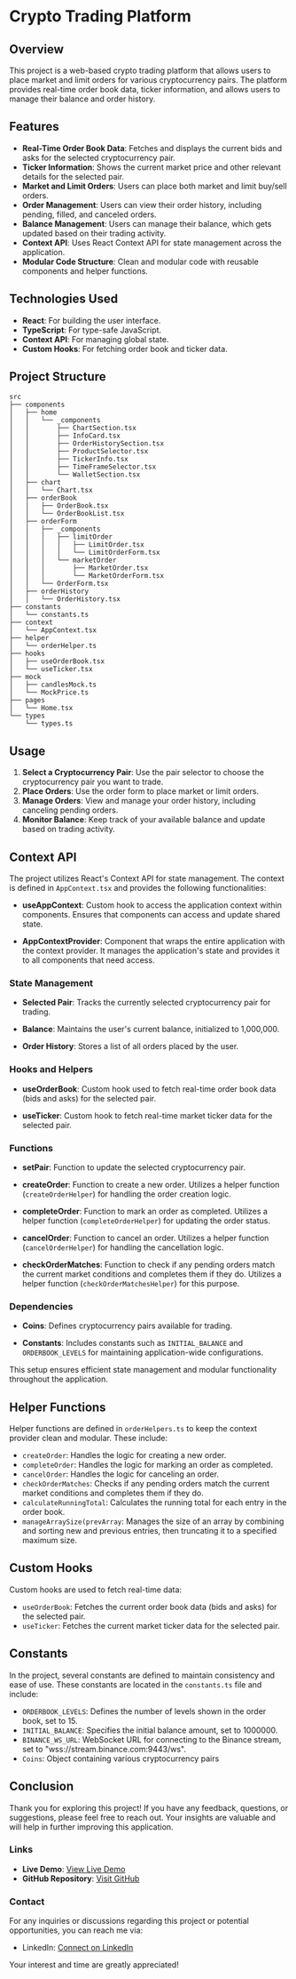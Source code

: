 # Crypto Trading Platform

## Overview

This project is a web-based crypto trading platform that allows users to place market and limit orders for various cryptocurrency pairs. The platform provides real-time order book data, ticker information, and allows users to manage their balance and order history.

## Features

- **Real-Time Order Book Data**: Fetches and displays the current bids and asks for the selected cryptocurrency pair.
- **Ticker Information**: Shows the current market price and other relevant details for the selected pair.
- **Market and Limit Orders**: Users can place both market and limit buy/sell orders.
- **Order Management**: Users can view their order history, including pending, filled, and canceled orders.
- **Balance Management**: Users can manage their balance, which gets updated based on their trading activity.
- **Context API**: Uses React Context API for state management across the application.
- **Modular Code Structure**: Clean and modular code with reusable components and helper functions.

## Technologies Used

- **React**: For building the user interface.
- **TypeScript**: For type-safe JavaScript.
- **Context API**: For managing global state.
- **Custom Hooks**: For fetching order book and ticker data.

## Project Structure
```
src
├── components
│   ├── home
│   │   └── _components
│   │       ├── ChartSection.tsx
│   │       ├── InfoCard.tsx
│   │       ├── OrderHistorySection.tsx
│   │       ├── ProductSelector.tsx
│   │       ├── TickerInfo.tsx
│   │       ├── TimeFrameSelector.tsx
│   │       └── WalletSection.tsx
│   ├── chart
│   │   └── Chart.tsx
│   ├── orderBook
│   │   ├── OrderBook.tsx
│   │   └── OrderBookList.tsx
│   ├── orderForm
│   │   ├── _components
│   │   │   ├── limitOrder
│   │   │   │   ├── LimitOrder.tsx
│   │   │   │   └── LimitOrderForm.tsx
│   │   │   └── marketOrder
│   │   │       ├── MarketOrder.tsx
│   │   │       └── MarketOrderForm.tsx
│   │   └── OrderForm.tsx
│   ├── orderHistory
│   │   └── OrderHistory.tsx
├── constants
│   └── constants.ts
├── context
│   └── AppContext.tsx
├── helper
│   └── orderHelper.ts
├── hooks
│   ├── useOrderBook.tsx
│   └── useTicker.tsx
├── mock
│   ├── candlesMock.ts
│   └── MockPrice.ts
├── pages
│   └── Home.tsx
└── types
    └── types.ts
```
## Usage

1. **Select a Cryptocurrency Pair**: Use the pair selector to choose the cryptocurrency pair you want to trade.
2. **Place Orders**: Use the order form to place market or limit orders.
3. **Manage Orders**: View and manage your order history, including canceling pending orders.
4. **Monitor Balance**: Keep track of your available balance and update based on trading activity.

## Context API

The project utilizes React's Context API for state management. The context is defined in `AppContext.tsx` and provides the following functionalities:

- **useAppContext**: Custom hook to access the application context within components. Ensures that components can access and update shared state.
  
- **AppContextProvider**: Component that wraps the entire application with the context provider. It manages the application's state and provides it to all components that need access.

### State Management

- **Selected Pair**: Tracks the currently selected cryptocurrency pair for trading.
  
- **Balance**: Maintains the user's current balance, initialized to 1,000,000.
  
- **Order History**: Stores a list of all orders placed by the user.

### Hooks and Helpers

- **useOrderBook**: Custom hook used to fetch real-time order book data (bids and asks) for the selected pair.
  
- **useTicker**: Custom hook to fetch real-time market ticker data for the selected pair.

### Functions

- **setPair**: Function to update the selected cryptocurrency pair.
  
- **createOrder**: Function to create a new order. Utilizes a helper function (`createOrderHelper`) for handling the order creation logic.
  
- **completeOrder**: Function to mark an order as completed. Utilizes a helper function (`completeOrderHelper`) for updating the order status.
  
- **cancelOrder**: Function to cancel an order. Utilizes a helper function (`cancelOrderHelper`) for handling the cancellation logic.
  
- **checkOrderMatches**: Function to check if any pending orders match the current market conditions and completes them if they do. Utilizes a helper function (`checkOrderMatchesHelper`) for this purpose.

### Dependencies

- **Coins**: Defines cryptocurrency pairs available for trading.
  
- **Constants**: Includes constants such as `INITIAL_BALANCE` and `ORDERBOOK_LEVELS` for maintaining application-wide configurations.

This setup ensures efficient state management and modular functionality throughout the application.


## Helper Functions

Helper functions are defined in `orderHelpers.ts` to keep the context provider clean and modular. These include:

- `createOrder`: Handles the logic for creating a new order.
- `completeOrder`: Handles the logic for marking an order as completed.
- `cancelOrder`: Handles the logic for canceling an order.
- `checkOrderMatches`: Checks if any pending orders match the current market conditions and completes them if they do.
- `calculateRunningTotal`: Calculates the running total for each entry in the order book.
- `manageArraySize(prevArray`: Manages the size of an array by combining and sorting new and previous entries, then truncating it to a specified maximum size.

## Custom Hooks

Custom hooks are used to fetch real-time data:

- `useOrderBook`: Fetches the current order book data (bids and asks) for the selected pair.
- `useTicker`: Fetches the current market ticker data for the selected pair.

## Constants

In the project, several constants are defined to maintain consistency and ease of use. These constants are located in the `constants.ts` file and include:

- `ORDERBOOK_LEVELS`: Defines the number of levels shown in the order book, set to 15.
- `INITIAL_BALANCE`: Specifies the initial balance amount, set to 1000000.
- `BINANCE_WS_URL`: WebSocket URL for connecting to the Binance stream, set to "wss://stream.binance.com:9443/ws".
- `Coins`: Object containing various cryptocurrency pairs

## Conclusion

Thank you for exploring this project! If you have any feedback, questions, or suggestions, please feel free to reach out. Your insights are valuable and will help in further improving this application.

### Links

- **Live Demo**: [View Live Demo](https://order-book-two.vercel.app/)
- **GitHub Repository**: [Visit GitHub](https://github.com/ThomasDgny/order-book)

### Contact

For any inquiries or discussions regarding this project or potential opportunities, you can reach me via:

- LinkedIn: [Connect on LinkedIn](https://www.linkedin.com/in/thomas-doganay/)

Your interest and time are greatly appreciated!
